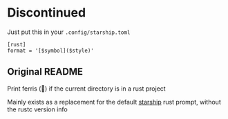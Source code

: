 # Discontinued
Just put this in your `.config/starship.toml`
```
[rust]
format = '[$symbol]($style)'
```

## Original README
Print ferris (🦀) if the current directory is in a rust project

Mainly exists as a replacement for the default [starship](https://github.com/starship/starship) rust prompt, without the rustc version info
